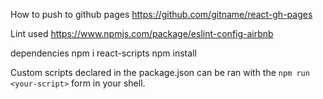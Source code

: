How to push to github pages
https://github.com/gitname/react-gh-pages

Lint used
https://www.npmjs.com/package/eslint-config-airbnb

dependencies
npm i react-scripts
npm install

Custom scripts declared in the package.json can be ran with the
`npm run <your-script>`
form in your shell.
